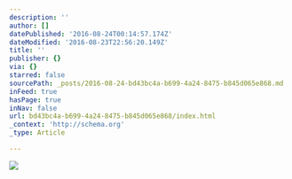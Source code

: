 ```yaml
---
description: ''
author: []
datePublished: '2016-08-24T00:14:57.174Z'
dateModified: '2016-08-23T22:56:20.149Z'
title: ''
publisher: {}
via: {}
starred: false
sourcePath: _posts/2016-08-24-bd43bc4a-b699-4a24-8475-b845d065e868.md
inFeed: true
hasPage: true
inNav: false
url: bd43bc4a-b699-4a24-8475-b845d065e868/index.html
_context: 'http://schema.org'
_type: Article

---
```

![](https://the-grid-user-content.s3-us-west-2.amazonaws.com/3db223e8-14d3-4374-a17d-50ef0a487ac3.png)